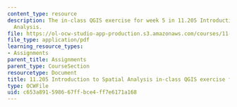 ```yaml
---
content_type: resource
description: The in-class QGIS exercise for week 5 in 11.205 Introduction to Spatial
  Analysis.
file: https://ol-ocw-studio-app-production.s3.amazonaws.com/courses/11-205-introduction-to-spatial-analysis-fall-2019/c653a891598667ffbce4ff7e6171a168_11.205f19_week_5_qgis.pdf
file_type: application/pdf
learning_resource_types:
- Assignments
parent_title: Assignments
parent_type: CourseSection
resourcetype: Document
title: 11.205 Introduction to Spatial Analysis in-class QGIS exercise for week 5
type: OCWFile
uid: c653a891-5986-67ff-bce4-ff7e6171a168
---
```

